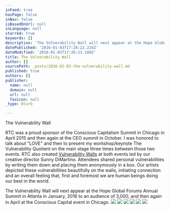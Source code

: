 ```yaml
---
inFeed: true
hasPage: false
inNav: false
isBasedOnUrl: null
inLanguage: null
starred: true
keywords: []
description: 'The Vulnerability Wall will next appear at the Hope Global Forums Annual Summit in Atlanta in January, 2016 to an audience of 3,000, and then again in Chicago at the Conscious Capital event in April, 2016.'
datePublished: '2016-01-03T17:26:22.224Z'
dateModified: '2016-01-03T17:26:13.180Z'
title: The Vulnerability Wall
author: []
sourcePath: _posts/2016-01-02-the-vulnerability-wall.md
published: true
authors: []
publisher:
  name: null
  domain: null
  url: null
  favicon: null
_type: Blurb

---
```

The Vulnerability Wall

RTC was a proud sponsor of the Conscious Capitalism Summit
in Chicago in April 2015 and then again at the CEO summit in October. I was
honored to talk about "LOVE" and then to present my
workshop/keynote The Vulnerability Quotient on the main stage three times
between those two events. RTC also created [Vulnerability Walls][0] at both events
led by our creative director Sunny DiMartino. Attendees shared personal vulnerabilities by writing them down and placing them anonymously in a
box. Our artists depicted these vulnerabilities beautifully on the walls,
initiating connection and an overall feeling that, first and foremost we are
human beings doing our best in the world.

The Vulnerability Wall will next appear at the Hope Global
Forums Annual Summit in Atlanta in January, 2016 to an audience of 3,000, and
then again in April at the Conscious Capital event in Chicago.
![](https://the-grid-user-content.s3-us-west-2.amazonaws.com/0c9e9f87-d13b-47f5-bfd8-8becc4e6fb5f.jpg)
![](https://the-grid-user-content.s3-us-west-2.amazonaws.com/96c95884-77d1-4b90-b04a-e477434a3b47.jpg)
![](https://the-grid-user-content.s3-us-west-2.amazonaws.com/292459d6-908d-472b-924f-eaa5ad5b0cdc.jpg)
![](https://the-grid-user-content.s3-us-west-2.amazonaws.com/eb7dae4f-8ca8-4e2d-8faa-7f402feac7cb.jpg)
![](https://the-grid-user-content.s3-us-west-2.amazonaws.com/4a6c27f5-a797-4ce6-87ae-467882cae4e1.jpg)
![](https://the-grid-user-content.s3-us-west-2.amazonaws.com/c05b8ad0-504e-4257-b07e-d6cfafe32f05.jpg)

[0]: http://www.vulnerabilityis.sexy/vulnerability-wall.html